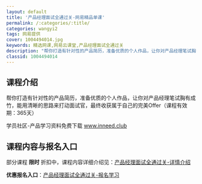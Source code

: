 ```yaml
---
layout: default
title: '产品经理面试全通过关-网易精品单课'
permalink: /:categories/:title/
categories: wangyi2
tags: 网易提供
cover: 1004494014.jpg
keywords: 精选网课,网易云课堂,产品经理面试全通过关
description: "帮你打造有针对性的产品简历，准备优质的个人作品，让你对产品经理笔试胸有成竹，能用清晰的思路来打动面试官，最终收获属于自己的完美Offer（课程有效期：365天）学员社区-产品学习资料免费下载"
classid: 1004494014
---
```


## 课程介绍

帮你打造有针对性的产品简历，准备优质的个人作品，让你对产品经理笔试胸有成竹，能用清晰的思路来打动面试官，最终收获属于自己的完美Offer（课程有效期：365天）

学员社区-产品学习资料免费下载
www.inneed.club

## 课程内容与报名入口

部分课程 **限时** 折扣中，课程内容详细介绍见：[产品经理面试全通过关-详情介绍](https://study.163.com/course/introduction/1004494014.htm?share=1&shareId=1025206652&utm_campaign=share&utm_medium=iphoneShare&utm_source=&utm_u=1025206652)

**优惠报名入口**：[产品经理面试全通过关-报名学习](https://study.163.com/course/introduction/1004494014.htm?share=1&shareId=1025206652&utm_campaign=share&utm_medium=iphoneShare&utm_source=&utm_u=1025206652)

